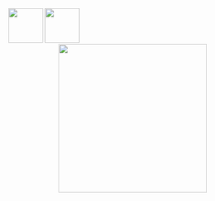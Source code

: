 <div>
  <img src="https://img.icons8.com/?size=100&id=hsPbhkOH4FMe&format=png&color=000000" width="70"/>
  <img src="https://img.icons8.com/?size=100&id=UFXRpPFebwa2&format=png&color=000000" width="70"/>
</div>

<div align="center">
  <img src="https://media.tenor.com/d22Jj6OezUsAAAAi/isekai-quartet-anime.gif" width="300"/>
</div>








